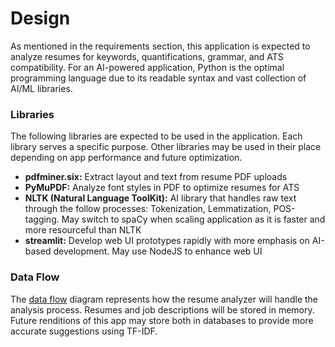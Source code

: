 # Design

As mentioned in the requirements section, this application is expected to analyze resumes for keywords, quantifications, grammar, and ATS compatibility. For an AI-powered application, Python is the optimal programming language due to its readable syntax and vast collection of AI/ML libraries.

### Libraries
The following libraries are expected to be used in the application. Each library serves a specific purpose. Other libraries may be used in their place depending on app performance and future optimization.

- **pdfminer.six:** Extract layout and text from resume PDF uploads
- **PyMuPDF:** Analyze font styles in PDF to optimize resumes for ATS 
- **NLTK (Natural Language ToolKit):** AI library that handles raw text through the follow processes: Tokenization, Lemmatization, POS-tagging. May switch to spaCy when scaling application as it is faster and more resourceful than NLTK
- **streamlit:** Develop web UI prototypes rapidly with more emphasis on AI-based development. May use NodeJS to enhance web UI

### Data Flow
The [data flow](../docs/AI_Resume_Analyzer_DFD.png) diagram represents how the resume analyzer will handle the analysis process. Resumes and job descriptions will be stored in memory. Future renditions of this app may store both in databases to provide more accurate suggestions using TF-IDF.
